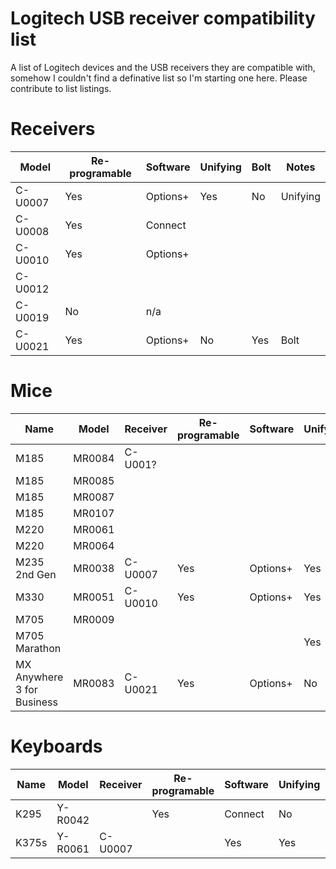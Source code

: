 # Logitech USB receiver compatibility list
A list of Logitech devices and the USB receivers they are compatible with, somehow I couldn't find a definative list so I'm starting one here. Please contribute to list listings.

# Receivers
| Model | Re-programable | Software | Unifying | Bolt | Notes |
| --- | --- | --- | --- | --- | --- |
| C-U0007 | Yes | Options+ | Yes | No | Unifying |
| C-U0008 | Yes | Connect | |
| C-U0010 | Yes | Options+ | |
| C-U0012 | | | |
| C-U0019 | No | n/a | |
| C-U0021 | Yes | Options+ | No | Yes | Bolt |

# Mice
| Name | Model | Receiver | Re-programable | Software | Unifying | Bolt | Bluetooth |
| --- | --- | --- | --- | --- | --- | --- | --- |
| M185 | MR0084 | C-U001? | | | | No | No |
| M185 | MR0085 | | | | | No | No |
| M185 | MR0087 | | | | | No | No |
| M185 | MR0107 | | | | | No | No |
| M220 | MR0061 | | | | | No | No |
| M220 | MR0064 | | | | | No | No |
| M235 2nd Gen | MR0038 | C-U0007 | Yes | Options+ | Yes | No | No |
| M330 | MR0051 | C-U0010 | Yes | Options+ | Yes | No | No |
| M705 | MR0009 | | | | | | |
| M705 Marathon | | | | | Yes | | |
| MX Anywhere 3 for Business | MR0083 | C-U0021 | Yes | Options+ | No | Yes | Yes |

# Keyboards
| Name | Model | Receiver | Re-programable | Software | Unifying | Bluetooth |
| --- | --- | --- | --- | --- | --- | --- |
| K295 | Y-R0042 | | Yes | Connect | No | No |
| K375s | Y-R0061 | C-U0007 | | Yes | Yes | Yes |
